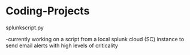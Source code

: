 # Coding-Projects

splunkscript.py

  -currently working on a script from a local splunk cloud (SC) instance to send email alerts with high levels of criticality
